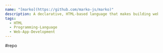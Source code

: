```yaml
---
name: "[marko](https://github.com/marko-js/marko)"
description: A declarative, HTML-based language that makes building web apps fun
tags:
  - HTML
  - Programming-Language
  - Web-App-Development
---
```

#repo